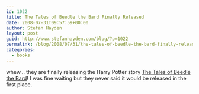 ```yaml
---
id: 1022
title: The Tales of Beedle the Bard Finally Released
date: 2008-07-31T09:57:59+00:00
author: Stefan Hayden
layout: post
guid: http://www.stefanhayden.com/blog/?p=1022
permalink: /blog/2008/07/31/the-tales-of-beedle-the-bard-finally-released/
categories:
  - books
---
```

whew... they are finally releasing the Harry Potter story <a href="http://www.amazon.com/gp/product/B001DB0HG2/stefanhayden-20">The Tales of Beedle the Bard</a>! I was fine waiting but they never said it would be released in the first place.